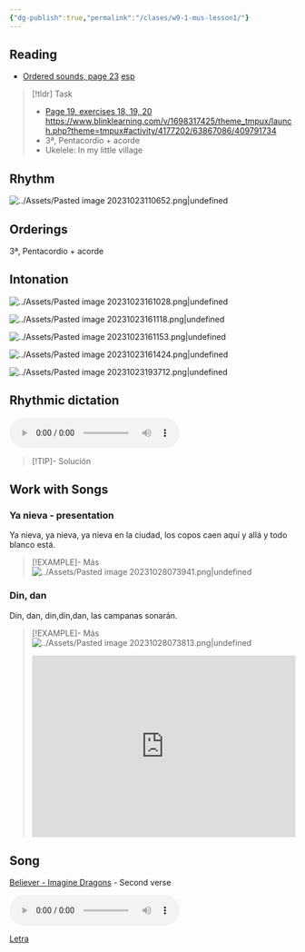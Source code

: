 ```yaml
---
{"dg-publish":true,"permalink":"/clases/w9-1-mus-lesson1/"}
---
```


<div class=slide>

## Reading

- [Ordered sounds, page 23](https://www.blinklearning.com/v/1698317425/theme_tmpux/launch.php?theme=tmpux#activity/4239474/65076210/420820862) [esp](https://www.blinklearning.com/v/1698317425/theme_tmpux/launch.php?theme=tmpux#responsive/book/4177206)

</div>
<div class=slide>

> [!tldr] Task
> - [Page 19, exercises 18, 19, 20](https://www.blinklearning.com/v/1698317425/theme_tmpux/launch.php?theme=tmpux#activity/4239478/65132310/421303490) https://www.blinklearning.com/v/1698317425/theme_tmpux/launch.php?theme=tmpux#activity/4177202/63867086/409791734
> - 3ª, Pentacordio + acorde
> - Ukelele: In my little village

</div>
<div class=slide>

## Rhythm

![../Assets/Pasted image 20231023110652.png|undefined](/img/user/Assets/Pasted%20image%2020231023110652.png) 

</div>
<div class=slide>

## Orderings

3ª, Pentacordio + acorde

</div>
<div class=slide>

## Intonation

![../Assets/Pasted image 20231023161028.png|undefined](/img/user/Assets/Pasted%20image%2020231023161028.png)

</div>
<div class=slide>

![../Assets/Pasted image 20231023161118.png|undefined](/img/user/Assets/Pasted%20image%2020231023161118.png) 

</div>
<div class=slide>

![../Assets/Pasted image 20231023161153.png|undefined](/img/user/Assets/Pasted%20image%2020231023161153.png)

</div>
<div class=slide>

![../Assets/Pasted image 20231023161424.png|undefined](/img/user/Assets/Pasted%20image%2020231023161424.png) 

</div>
<div class=slide>

 ![../Assets/Pasted image 20231023193712.png|undefined](/img/user/Assets/Pasted%20image%2020231023193712.png)

</div>
<div class=slide>

## Rhythmic dictation

<audio src="https://docs.google.com/uc?export=download&id=1eT-bhg4xjl7O_gdEOya5EFOA-_73r-S_" controls></audio>

> [!TIP]- Solución
><div id="paper1"></div>
><script> document.addEventListener("DOMContentLoaded", function() { window.ABCJS.renderAbc("paper1", "X: 1\nT: Solución dictado rítmico\nM: 4/4\nL: 1/8\nK: perc stafflines = -1\nA2 A2 z2 A2 | A2 z2 A4 | z4 A2 A2 | A8 |]"); }); </script>
>

</div>
<div class=slide>

## Work with Songs

### Ya nieva - presentation

Ya nieva, ya nieva, ya nieva en la ciudad,
los copos caen aquí y allá y todo blanco está.

>[!EXAMPLE]- Más
>![../Assets/Pasted image 20231028073941.png|undefined](/img/user/Assets/Pasted%20image%2020231028073941.png)

</div>
<div class=slide>

### Din, dan

Din, dan, din,din,dan, las campanas sonarán.

>[!EXAMPLE]- Más
>![../Assets/Pasted image 20231028073813.png|undefined](/img/user/Assets/Pasted%20image%2020231028073813.png)
><iframe src="https://www.soundslice.com/slices/kZmwc/embed-channelpost/" width="100%" height="320" frameBorder="0"></iframe>

</div>
<div class=slide>

## Song

[Believer - Imagine Dragons](https://studio.moises.ai/player2/f05e7a3a-1a81-443c-a8fa-d8df66fa5b4e/?context=spliter) - Second verse

<audio src="https://docs.google.com/uc?export=download&id=1PDSZ_mhSHHEpu7vbaB_aaQsfHz9V7MbG" controls></audio>

[Letra](https://www.letras.com/imagine-dragons/believer/traduccion.html)

</div>
